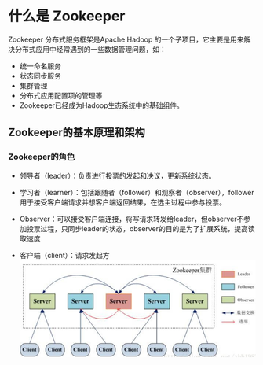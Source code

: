 # 什么是 Zookeeper
Zookeeper 分布式服务框架是Apache Hadoop 的一个子项目，它主要是用来解决分布式应用中经常遇到的一些数据管理问题，如：  
 * 统一命名服务
 * 状态同步服务
 * 集群管理
 * 分布式应用配置项的管理等
 * Zookeeper已经成为Hadoop生态系统中的基础组件。

## Zookeeper的基本原理和架构  
### Zookeeper的角色

* 领导者（leader）：负责进行投票的发起和决议，更新系统状态。

* 学习者（learner）：包括跟随者（follower）和观察者（observer），follower用于接受客户端请求并想客户端返回结果，在选主过程中参与投票。

* Observer：可以接受客户端连接，将写请求转发给leader，但observer不参加投票过程，只同步leader的状态，observer的目的是为了扩展系统，提高读取速度

* 客户端（client）：请求发起方  
![zookeeper集群架构](https://github.com/huo-yuan-ja/jin_picture/blob/main/2084.jpeg)

